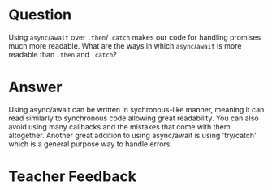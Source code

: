 # Question
Using `async`/`await` over `.then`/`.catch` makes our code for handling promises much more readable. What are the ways in which `async`/`await` is more readable than `.then` and `.catch`?

# Answer
Using async/await can be written in sychronous-like manner, meaning it can read similarly to synchronous code allowing great readability. You can also avoid using many callbacks and the mistakes that come with them altogether. Another great addition to using async/await is using 'try/catch' which is a general purpose way to handle errors.


# Teacher Feedback